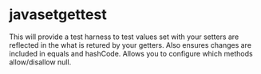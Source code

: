 # javasetgettest

This will provide a test harness to test values set with your setters are reflected in the what is retured by your getters.
Also ensures changes are included in equals and hashCode. Allows you to configure which methods allow/disallow null.
